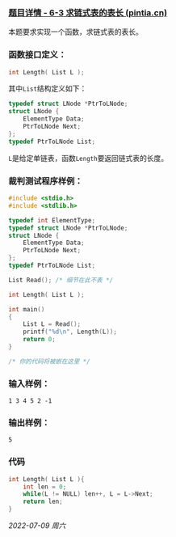 ### [题目详情 - 6-3 求链式表的表长 (pintia.cn)](https://pintia.cn/problem-sets/15/problems/726)

本题要求实现一个函数，求链式表的表长。

### 函数接口定义：

```cpp
int Length( List L );
```

其中`List`结构定义如下：

```cpp
typedef struct LNode *PtrToLNode;
struct LNode {
    ElementType Data;
    PtrToLNode Next;
};
typedef PtrToLNode List;
```

`L`是给定单链表，函数`Length`要返回链式表的长度。

### 裁判测试程序样例：

```cpp
#include <stdio.h>
#include <stdlib.h>

typedef int ElementType;
typedef struct LNode *PtrToLNode;
struct LNode {
    ElementType Data;
    PtrToLNode Next;
};
typedef PtrToLNode List;

List Read(); /* 细节在此不表 */

int Length( List L );

int main()
{
    List L = Read();
    printf("%d\n", Length(L));
    return 0;
}

/* 你的代码将被嵌在这里 */
```

### 输入样例：

```in
1 3 4 5 2 -1
```

### 输出样例：

```out
5
```

### 代码

```cpp
int Length( List L ){
    int len = 0;
    while(L != NULL) len++, L = L->Next;
    return len;
}
```


*2022-07-09 周六*